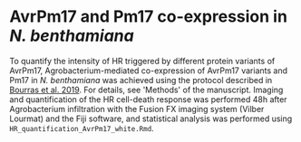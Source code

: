# AvrPm17 and Pm17 co-expression in _N. benthamiana_
To quantify the intensity of HR triggered by different protein variants of AvrPm17, Agrobacterium-mediated co-expression of AvrPm17 variants and Pm17 in _N. benthamiana_ was achieved using the protocol described in [Bourras et al. 2019](https://www.nature.com/articles/s41467-019-10274-1). For details, see 'Methods' of the manuscript.
Imaging and quantification of the HR cell-death response was performed 48h after Agrobacterium infiltration with the Fusion FX imaging system (Vilber Lourmat) and the Fiji software, and statistical analysis was performed using `HR_quantification_AvrPm17_white.Rmd`. 
